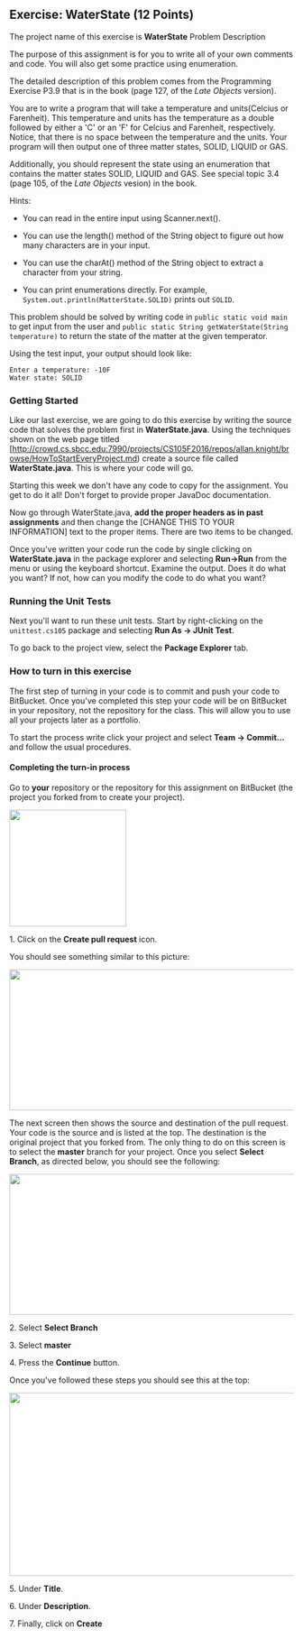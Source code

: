 ## Exercise: WaterState (12 Points)

The project name of this exercise is **WaterState** Problem Description

The purpose of this assignment is for you to write all of your own comments and code. You will also get some practice using enumeration. 

The detailed description of this problem comes from the Programming Exercise P3.9 that is in the book (page 127, of the _Late Objects_ version).

You are to write a program that will take a temperature and units(Celcius or Farenheit). This temperature and units has the temperature as a double followed by either a 'C' or an 'F' for Celcius and Farenheit, respectively. Notice, that there is no space between the temperature and the units. Your program will then output one of three matter states, SOLID, LIQUID or GAS.

Additionally, you should represent the state using an enumeration that contains the matter states SOLID, LIQUID and GAS. See special topic 3.4 (page 105, of the _Late Objects_ vesion) in the book.

Hints:

- You can read in the entire input using Scanner.next().

- You can use the length() method of the String object to figure out how many characters are in your input.

- You can use the charAt() method of the String object to extract a character from your string.

- You can print enumerations directly. For example, `System.out.println(MatterState.SOLID)` prints out `SOLID`.

This problem should be solved by writing code in `public static void main` to get input from the user and `public static String getWaterState(String temperature)` to return the state of the matter at the given temperator. 

Using the test input, your output should look like:

```
Enter a temperature: -10F 
Water state: SOLID
```

### Getting Started

Like our last exercise, we are going to do this exercise by writing the source code that solves the problem first in **WaterState.java**. Using the techniques shown on the web page titled [http://crowd.cs.sbcc.edu:7990/projects/CS105F2016/repos/allan.knight/browse/HowToStartEveryProject.md) create a source file called **WaterState.java**. This is where your code will go. 

Starting this week we don't have any code to copy for the assignment. You get to do it all! Don't forget to provide proper JavaDoc documentation.

Now go through WaterState.java, **add the proper headers as in past assignments** and then change the [CHANGE THIS TO YOUR INFORMATION] text to the proper items. There are two items to be changed.

Once you've written your code run the code by single clicking on **WaterState.java** in the package explorer and selecting **Run->Run** from the menu or using the keyboard shortcut. Examine the output. Does it do what you want? If not, how can you modify the code to do what you want?

### Running the Unit Tests

Next you'll want to run these unit tests. Start by right-clicking on the `unittest.cs105` package and selecting **Run As -> JUnit Test**. 

To go back to the project view, select the **Package Explorer** tab.

### How to turn in this exercise

The first step of turning in your code is to commit and push your code to BitBucket. Once you've completed this step your code will be on BitBucket in your repository, not the repository for the class. This will allow you to use all your projects later as a portfolio.

To start the process write click your project and select **Team -> Commit...** and follow the usual procedures.

#### Completing the turn-in process

Go to **your** repository or the repository for this assignment on BitBucket (the project you forked from to create your project).

<img src="https://dl.dropboxusercontent.com/u/7698973/cs105/EX01-HelloWorld/create-pull-request.png" width="207" height="207" />

1\. Click on the **Create pull request** icon. 

You should see something similar to this picture:

<img src="https://dl.dropboxusercontent.com/u/7698973/cs105/EX01-HelloWorld/pull-request-screen-first.png" width="600" height="250" />

The next screen then shows the source and destination of the pull request. Your code is the source and is listed at the top. The destination is the original project that you forked from. The only thing to do on this screen is to select the **master** branch for your project. Once you select **Select Branch**, as directed below, you should see the following:

<img src="https://dl.dropboxusercontent.com/u/7698973/cs105/EX01-HelloWorld/pull-request-master.png" width="600" height="250" />

2\. Select **Select Branch**

3\. Select **master** 

4\. Press the **Continue** button.

Once you've followed these steps you should see this at the top:

<img src="https://dl.dropboxusercontent.com/u/7698973/cs105/EX01-HelloWorld/pull-request-description.png" width="514" height="325" />

5\. Under **Title**.

6\. Under **Description**.

7\. Finally, click on **Create**
